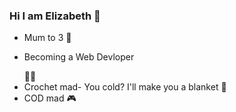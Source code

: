 
<!--
**xXxLizzy91xXx/xXxLizzy91xXx** is a ✨ _special_ ✨ repository because its `README.md` (this file) appears on your GitHub profile.

Here are some ideas to get you started:

- 🔭 I’m currently working on ...
- 🌱 I’m currently learning ...
- 👯 I’m looking to collaborate on ...
- 🤔 I’m looking for help with ...
- 💬 Ask me about ...
- 📫 How to reach me: ...
- 😄 Pronouns: ...
- ⚡ Fun fact: ...
-->


### Hi I am Elizabeth 👋

- Mum to 3 👶
- <p>Becoming a Web Devloper</p> 👩‍💻
- Crochet mad- You cold? I'll make you a blanket 🧶
- COD mad 🎮
